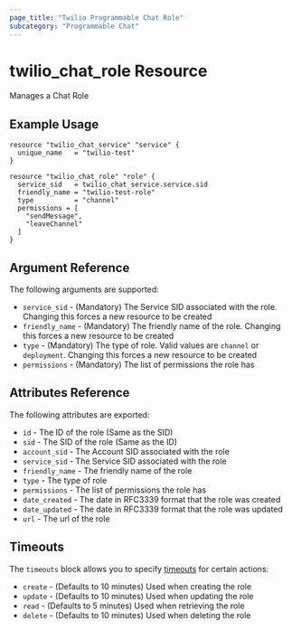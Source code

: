 ```yaml
---
page_title: "Twilio Programmable Chat Role"
subcategory: "Programmable Chat"
---
```


# twilio_chat_role Resource

Manages a Chat Role

## Example Usage

```hcl
resource "twilio_chat_service" "service" {
  unique_name   = "twilio-test"
}

resource "twilio_chat_role" "role" {
  service_sid   = twilio_chat_service.service.sid
  friendly_name = "twilio-test-role"
  type          = "channel"
  permissions = [
    "sendMessage",
    "leaveChannel"
  ]
}
```

## Argument Reference

The following arguments are supported:

- `service_sid` - (Mandatory) The Service SID associated with the role. Changing this forces a new resource to be created
- `friendly_name` - (Mandatory) The friendly name of the role. Changing this forces a new resource to be created
- `type` - (Mandatory) The type of role. Valid values are `channel` or `deployment`. Changing this forces a new resource to be created
- `permissions` - (Mandatory) The list of permissions the role has

## Attributes Reference

The following attributes are exported:

- `id` - The ID of the role (Same as the SID)
- `sid` - The SID of the role (Same as the ID)
- `account_sid` - The Account SID associated with the role
- `service_sid` - The Service SID associated with the role
- `friendly_name` - The friendly name of the role
- `type` - The type of role
- `permissions` - The list of permissions the role has
- `date_created` - The date in RFC3339 format that the role was created
- `date_updated` - The date in RFC3339 format that the role was updated
- `url` - The url of the role

## Timeouts

The `timeouts` block allows you to specify [timeouts](https://www.terraform.io/docs/configuration/resources.html#timeouts) for certain actions:

- `create` - (Defaults to 10 minutes) Used when creating the role
- `update` - (Defaults to 10 minutes) Used when updating the role
- `read` - (Defaults to 5 minutes) Used when retrieving the role
- `delete` - (Defaults to 10 minutes) Used when deleting the role
